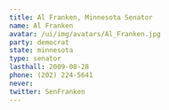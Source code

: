 ```yaml
---
title: Al Franken, Minnesota Senator
name: Al Franken
avatar: /ui/img/avatars/Al_Franken.jpg
party: democrat
state: minnesota
type: senator
lasthall: 2009-08-28
phone: (202) 224-5641
never: 
twitter: SenFranken
---
```

